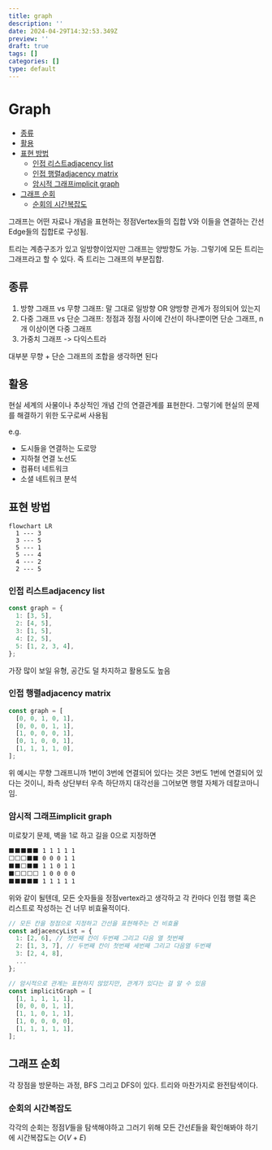 ```yaml
---
title: graph
description: ''
date: 2024-04-29T14:32:53.349Z
preview: ''
draft: true
tags: []
categories: []
type: default
---
```


# Graph

<!-- START doctoc generated TOC please keep comment here to allow auto update -->
<!-- DON'T EDIT THIS SECTION, INSTEAD RE-RUN doctoc TO UPDATE -->

- [종류](#%EC%A2%85%EB%A5%98)
- [활용](#%ED%99%9C%EC%9A%A9)
- [표현 방법](#%ED%91%9C%ED%98%84-%EB%B0%A9%EB%B2%95)
  - [인접 리스트adjacency list](#%EC%9D%B8%EC%A0%91-%EB%A6%AC%EC%8A%A4%ED%8A%B8adjacency-list)
  - [인접 행렬adjacency matrix](#%EC%9D%B8%EC%A0%91-%ED%96%89%EB%A0%ACadjacency-matrix)
  - [암시적 그래프implicit graph](#%EC%95%94%EC%8B%9C%EC%A0%81-%EA%B7%B8%EB%9E%98%ED%94%84implicit-graph)
- [그래프 순회](#%EA%B7%B8%EB%9E%98%ED%94%84-%EC%88%9C%ED%9A%8C)
  - [순회의 시간복잡도](#%EC%88%9C%ED%9A%8C%EC%9D%98-%EC%8B%9C%EA%B0%84%EB%B3%B5%EC%9E%A1%EB%8F%84)

<!-- END doctoc generated TOC please keep comment here to allow auto update -->

그래프는 어떤 자료나 개념을 표현하는 정점Vertex들의 집합 V와 이들을 연결하는 간선Edge들의 집합E로 구성됨.

트리는 계층구조가 있고 일방향이었지만 그래프는 양방향도 가능. 그렇기에 모든 트리는 그래프라고 할 수 있다. 즉 트리는 그래프의 부분집합.

## 종류

1. 방향 그래프 vs 무향 그래프: 말 그대로 일방향 OR 양방향 관계가 정의되어 있는지
2. 다중 그래프 vs 단순 그래프: 정점과 정점 사이에 간선이 하나뿐이면 단순 그래프, n개 이상이면 다중 그래프
3. 가중치 그래프 -> 다익스트라

대부분 무향 + 단순 그래프의 조합을 생각하면 된다

## 활용

현실 세계의 사물이나 추상적인 개념 간의 연결관계를 표현한다. 그렇기에 현실의 문제를 해결하기 위한 도구로써 사용됨

e.g.

- 도시들을 연결하는 도로망
- 지하철 연결 노선도
- 컴퓨터 네트워크
- 소셜 네트워크 분석

## 표현 방법

```mermaid
flowchart LR
  1 --- 3
  3 --- 5
  5 --- 1
  5 --- 4
  4 --- 2
  2 --- 5
```

### 인접 리스트adjacency list

```js
const graph = {
  1: [3, 5],
  2: [4, 5],
  3: [1, 5],
  4: [2, 5],
  5: [1, 2, 3, 4],
};
```

가장 많이 보일 유형, 공간도 덜 차지하고 활용도도 높음

### 인접 행렬adjacency matrix

```js
const graph = [
  [0, 0, 1, 0, 1],
  [0, 0, 0, 1, 1],
  [1, 0, 0, 0, 1],
  [0, 1, 0, 0, 1],
  [1, 1, 1, 1, 0],
];
```

위 예시는 무향 그래프니까 1번이 3번에 연결되어 있다는 것은 3번도 1번에 연결되어 있다는 것이니, 좌측 상단부터 우측 하단까지 대각선을 그어보면 행렬 자체가 데칼코마니임.

### 암시적 그래프implicit graph

미로찾기 문제, 벽을 1로 하고 길을 0으로 지정하면

```bash
⬛⬛⬛⬛⬛ 1 1 1 1 1
⬜⬜⬜⬛⬛ 0 0 0 1 1
⬛⬛⬜⬛⬛ 1 1 0 1 1
⬛⬜⬜⬜⬜ 1 0 0 0 0
⬛⬛⬛⬛⬛ 1 1 1 1 1
```

위와 같이 될텐데, 모든 숫자들을 정점vertex라고 생각하고 각 칸마다 인접 행렬 혹은 리스트로 작성하는 건 너무 비효율적이다.

```js
// 모든 칸을 정점으로 지정하고 간선을 표현해주는 건 비효율
const adjacencyList = {
  1: [2, 6], // 첫번째 칸이 두번째 그리고 다음 열 첫번째
  2: [1, 3, 7], // 두번째 칸이 첫번째 세번째 그리고 다음열 두번째
  3: [2, 4, 8],
  ...
};

// 암시적으로 관계는 표현하지 않았지만, 관계가 있다는 걸 알 수 있음
const implicitGraph = [
  [1, 1, 1, 1, 1],
  [0, 0, 0, 1, 1],
  [1, 1, 0, 1, 1],
  [1, 0, 0, 0, 0],
  [1, 1, 1, 1, 1],
];
```

## 그래프 순회

각 장점을 방문하는 과정, BFS 그리고 DFS이 있다. 트리와 마찬가지로 완전탐색이다.

### 순회의 시간복잡도

각각의 순회는 정점$V$들을 탐색해야하고 그러기 위해 모든 간선$E$들을 확인해봐야 하기에 시간복잡도는 $O(V + E)$
